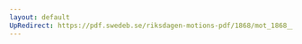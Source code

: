 ```yaml
---
layout: default
UpRedirect: https://pdf.swedeb.se/riksdagen-motions-pdf/1868/mot_1868__ak__00304.pdf
---
```


